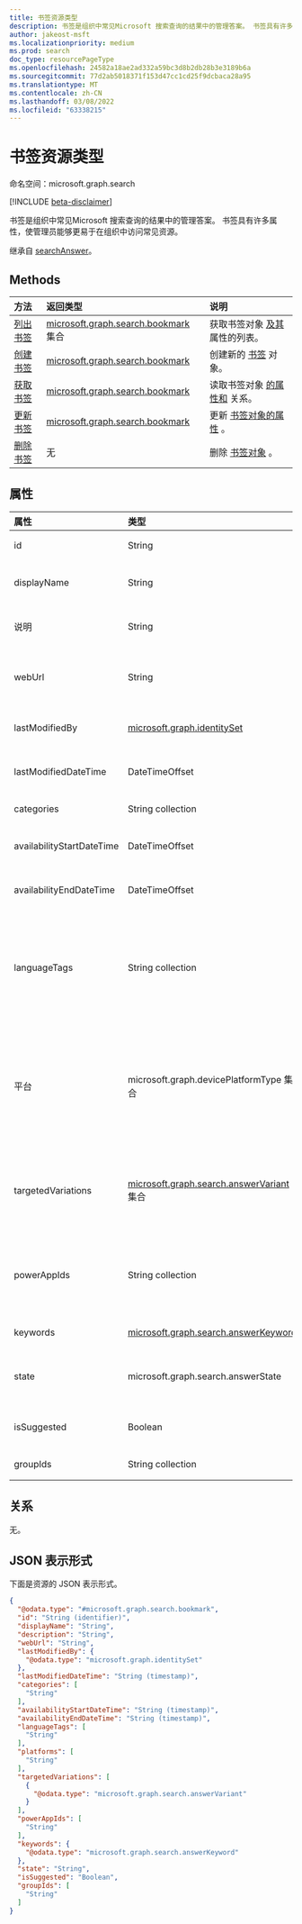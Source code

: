 ```yaml
---
title: 书签资源类型
description: 书签是组织中常见Microsoft 搜索查询的结果中的管理答案。 书签具有许多属性，使管理员能够更易于在组织中访问常见资源。
author: jakeost-msft
ms.localizationpriority: medium
ms.prod: search
doc_type: resourcePageType
ms.openlocfilehash: 24582a18ae2ad332a59bc3d8b2db28b3e3189b6a
ms.sourcegitcommit: 77d2ab5018371f153d47cc1cd25f9dcbaca28a95
ms.translationtype: MT
ms.contentlocale: zh-CN
ms.lasthandoff: 03/08/2022
ms.locfileid: "63338215"
---
```

# <a name="bookmark-resource-type"></a>书签资源类型

命名空间：microsoft.graph.search

[!INCLUDE [beta-disclaimer](../../includes/beta-disclaimer.md)]

书签是组织中常见Microsoft 搜索查询的结果中的管理答案。 书签具有许多属性，使管理员能够更易于在组织中访问常见资源。

继承自 [searchAnswer](../resources/search-searchAnswer.md)。

## <a name="methods"></a>Methods
|方法|返回类型|说明|
|:---|:---|:---|
|[列出书签](../api/search-searchentity-list-bookmarks.md)|[microsoft.graph.search.bookmark](../resources/search-bookmark.md) 集合|获取书签对象 [及其](../resources/search-bookmark.md) 属性的列表。|
|[创建书签](../api/search-searchentity-post-bookmarks.md)|[microsoft.graph.search.bookmark](../resources/search-bookmark.md)|创建新的 [书签](../resources/search-bookmark.md) 对象。|
|[获取书签](../api/search-bookmark-get.md)|[microsoft.graph.search.bookmark](../resources/search-bookmark.md)|读取书签对象 [的属性和](../resources/search-bookmark.md) 关系。|
|[更新书签](../api/search-bookmark-update.md)|[microsoft.graph.search.bookmark](../resources/search-bookmark.md)|更新 [书签对象的属性](../resources/search-bookmark.md) 。|
|[删除书签](../api/search-bookmark-delete.md)|无|删除 [书签对象](../resources/search-bookmark.md) 。|

## <a name="properties"></a>属性
|属性|类型|说明|
|:---|:---|:---|
|id|String|书签的唯 (GUID) 标识符。 继承自 [实体](../resources/entity.md)。|
|displayName|String|搜索结果中显示的书签名称。 继承自 [searchAnswer](../resources/search-searchAnswer.md)。|
|说明|String|搜索结果页上显示的书签说明。 继承自 [searchAnswer](../resources/search-searchAnswer.md)。|
|webUrl|String|书签 URL 链接。 当用户在搜索结果中单击此书签时，他们将转到此 URL。 继承自 [searchAnswer](../resources/search-searchAnswer.md)。|
|lastModifiedBy|[microsoft.graph.identitySet](../resources/identityset.md)|创建或上次修改书签的用户的详细信息。 继承自 [searchAnswer](../resources/search-searchAnswer.md)。 只读。|
|lastModifiedDateTime|DateTimeOffset|创建或编辑书签的时间戳。 继承自 [searchAnswer](../resources/search-searchAnswer.md)。 只读。 |
|categories|String collection|通常用于描述此书签的类别。 例如，IT 和 HR。|
|availabilityStartDateTime|DateTimeOffset|书签开始显示为搜索结果的时间戳。 设置为" `null` 始终可用"。|
|availabilityEndDateTime|DateTimeOffset|书签停止显示为搜索结果的时间戳。 设置为" `null` 始终可用"。|
|languageTags|String collection|地理位置特定的语言名称列表，可以在其中查看此书签。 每个语言标记值都遵循 {language}-{REGION} 模式。 例如，美国 `en-US` 使用的英语。 有关 [可能值的列表](search-api-answers-overview.md#supported-language-tags) ，请参阅支持的语言标记。|
|平台|microsoft.graph.devicePlatformType 集合|能够查看此书签的设备列表和操作系统。 可取值为：`unknown`、`android`、`androidForWork`、`ios`、`macOS`、`windowsPhone81`、`windowsPhone81AndLater`、`windows10AndLater`、`androidWorkProfile`、`androidASOP`。|
|targetedVariations|[microsoft.graph.search.answerVariant](../resources/search-answerVariant.md) 集合|不同国家/地区或设备的书签变体。 当你需要根据用户的设备、国家/地区或两者向用户显示不同的内容时，请使用 。 日期和组设置将应用于所有变体。|
|powerAppIds|String collection|与此Power Apps关联的列表。 如果用户将现有Power Apps添加到书签，他们可以完成任务，例如输入休假时间或在搜索结果页上报告费用。|
|keywords|[microsoft.graph.search.answerKeyword](../resources/search-answerKeyword.md)|触发此书签显示在搜索结果中的关键字。|
|state|microsoft.graph.search.answerState|书签的状态。 可能的值是：、`published``draft`、`excluded`或 `unknownFutureValue`。|
|isSuggested|Boolean|如此 如果此书签是由用户建议管理员或已缩小和 Microsoft 建议。 只读。|
|groupIds|String collection|能够查看此书签的安全组列表。|

## <a name="relationships"></a>关系
无。

## <a name="json-representation"></a>JSON 表示形式
下面是资源的 JSON 表示形式。
<!-- {
  "blockType": "resource",
  "keyProperty": "id",
  "@odata.type": "microsoft.graph.search.bookmark",
  "baseType": "microsoft.graph.search.searchAnswer",
  "openType": false
}
-->
``` json
{
  "@odata.type": "#microsoft.graph.search.bookmark",
  "id": "String (identifier)",
  "displayName": "String",
  "description": "String",
  "webUrl": "String",
  "lastModifiedBy": {
    "@odata.type": "microsoft.graph.identitySet"
  },
  "lastModifiedDateTime": "String (timestamp)",
  "categories": [
    "String"
  ],
  "availabilityStartDateTime": "String (timestamp)",
  "availabilityEndDateTime": "String (timestamp)",
  "languageTags": [
    "String"
  ],
  "platforms": [
    "String"
  ],
  "targetedVariations": [
    {
      "@odata.type": "microsoft.graph.search.answerVariant"
    }
  ],
  "powerAppIds": [
    "String"
  ],
  "keywords": {
    "@odata.type": "microsoft.graph.search.answerKeyword"
  },
  "state": "String",
  "isSuggested": "Boolean",
  "groupIds": [
    "String"
  ]
}
```


